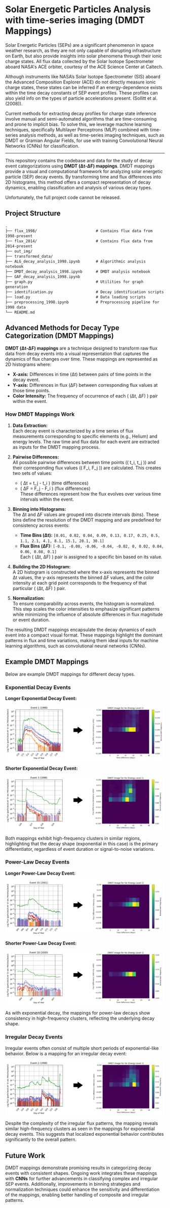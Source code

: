 # Solar Energetic Particles Analysis with time-series imaging (DMDT Mappings)

Solar Energetic Particles (SEPs) are a significant phenomenon in space weather research, as they are not only capable of disrupting infrastructure on Earth, but also provide insights into solar phenomena through their ionic charge states. All flux data collected by the Solar Isotope Spectrometer aboard NASA's ACE orbiter, courtesy of the ACE Science Center at Caltech.

Although instruments like NASA’s Solar Isotope Spectrometer (SIS) aboard the Advanced Composition Explorer (ACE) do not directly measure ionic charge states, these states can be inferred if an energy-dependence exists within the time decay constants of SEP event profiles. These profiles can also yield info on the types of particle accelerations present. (Sollitt et al. (2008)).

Current methods for extracting decay profiles for charge state inference involve manual and semi-automated algorithms that are time-consuming and prone to implicit bias. To solve this, we leverage machine learning techniques, specifically Multilayer Perceptrons (MLP) combined with time-series analysis methods, as well as time-series imaging techniques, such as DMDT or Gramian Angular Fields, for use with training Convolutional Neural Networks (CNNs) for classification.

---

This repository contains the codebase and data for the study of decay event categorizations using **DMDT (Δt-ΔF) mappings**. DMDT mappings provide a visual and computational framework for analyzing solar energetic particle (SEP) decay events. By transforming time and flux differences into 2D histograms, this method offers a compact representation of decay dynamics, enabling classification and analysis of various decay types.  

Unfortunately, the full project code cannot be released.

## Project Structure

```
.
├── flux_1998/                          # Contains flux data from 1998-present
├── flux_2014/                          # Contains flux data from 2014-present
├── out_img/                   
├── transformed_data/          
├── ALG_decay_analysis_1998.ipynb       # Algorithmic analysis notebook
├── DMDT_decay_analysis_1998.ipynb      # DMDT analysis notebook
├── GAF_decay_analysis_1998.ipynb
├── graph.py                            # Utilities for graph generation
├── identification.py                   # Decay identification scripts
├── load.py                             # Data loading scripts
├── preprocessing_1998.ipynb            # Preprocessing pipeline for 1998 data
└── README.md
```



## Advanced Methods for Decay Type Categorization (DMDT Mappings)

**DMDT (Δt-ΔF) mappings** are a technique designed to transform raw flux data from decay events into a visual representation that captures the dynamics of flux changes over time. These mappings are represented as 2D histograms where:

- **X-axis:** Differences in time (Δt) between pairs of time points in the decay event.  
- **Y-axis:** Differences in flux (ΔF) between corresponding flux values at those time points.  
- **Color Intensity:** The frequency of occurrence of each \( (Δt, ΔF) \) pair within the event.

### How DMDT Mappings Work

1. **Data Extraction:**  
   Each decay event is characterized by a time series of flux measurements corresponding to specific elements (e.g., Helium) and energy levels. The raw time and flux data for each event are extracted as inputs for the DMDT mapping process.

2. **Pairwise Differences:**  
   All possible pairwise differences between time points (\( t_i, t_j \)) and their corresponding flux values (\( F_i, F_j \)) are calculated. This creates two sets of values:  
   - \( Δt = t_j - t_i \) (time differences)  
   - \( ΔF = F_j - F_i \) (flux differences)  
   These differences represent how the flux evolves over various time intervals within the event.

3. **Binning into Histograms:**  
   The Δt and ΔF values are grouped into discrete intervals (bins). These bins define the resolution of the DMDT mapping and are predefined for consistency across events:  
   - **Time Bins (Δt):** `[0.01, 0.02, 0.04, 0.09, 0.13, 0.17, 0.25, 0.5, 1.1, 2.1, 4.1, 8.1, 15.1, 20.1, 30.1]`  
   - **Flux Bins (ΔF):** `[-0.1, -0.08, -0.06, -0.04, -0.02, 0, 0.02, 0.04, 0.06, 0.08, 0.1]`  
   Each \( (Δt, ΔF) \) pair is assigned to a specific bin based on its value.

4. **Building the 2D Histogram:**  
   A 2D histogram is constructed where the x-axis represents the binned Δt values, the y-axis represents the binned ΔF values, and the color intensity at each grid point corresponds to the frequency of that particular \( (Δt, ΔF) \) pair.

5. **Normalization:**  
   To ensure comparability across events, the histogram is normalized. This step scales the color intensities to emphasize significant patterns while minimizing the influence of absolute differences in flux magnitude or event duration.

The resulting DMDT mappings encapsulate the decay dynamics of each event into a compact visual format. These mappings highlight the dominant patterns in flux and time variations, making them ideal inputs for machine learning algorithms, such as convolutional neural networks (CNNs).







## Example DMDT Mappings

Below are example DMDT mappings for different decay types.

### Exponential Decay Events

**Longer Exponential Decay Event:**

![Longer Exponential Decay Event](images/longexp.png)

**Shorter Exponential Decay Event:**

![Shorter Exponential Decay Event](images/shortexp.png)

Both mappings exhibit high-frequency clusters in similar regions, highlighting that the decay shape (exponential in this case) is the primary differentiator, regardless of event duration or signal-to-noise variations.

### Power-Law Decay Events

**Longer Power-Law Decay Event:**

![Longer Power-Law Decay Event](images/longpw.png)

**Shorter Power-Law Decay Event:**

![Shorter Power-Law Decay Event](images/shortpw.png)

As with exponential decay, the mappings for power-law decays show consistency in high-frequency clusters, reflecting the underlying decay shape.

### Irregular Decay Events

Irregular events often consist of multiple short periods of exponential-like behavior. Below is a mapping for an irregular decay event:

![Irregular Decay Event](images/irr.png)

Despite the complexity of the irregular flux patterns, the mapping reveals similar high-frequency clusters as seen in the mappings for exponential decay events. This suggests that localized exponential behavior contributes significantly to the overall pattern.

## Future Work

DMDT mappings demonstrate promising results in categorizing decay events with consistent shapes. Ongoing work integrates these mappings with **CNNs** for further advancements in classifying complex and irregular SEP events. Additionally, improvements in binning strategies and normalization techniques could enhance the sensitivity and differentiation of the mappings, enabling better handling of composite and irregular patterns.


